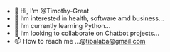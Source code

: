 - 👋 Hi, I’m @Timothy-Great
- 👀 I’m interested in health, software amd business...
- 🌱 I’m currently learning Python...
- 💞️ I’m looking to collaborate on Chatbot projects...
- 📫 How to reach me ...@tibalaba@gmail.com

<!---
Timothy-Great/Timothy-Great is a ✨ special ✨ repository because its `README.md` (this file) appears on your GitHub profile.
You can click the Preview link to take a look at your changes.
--->
